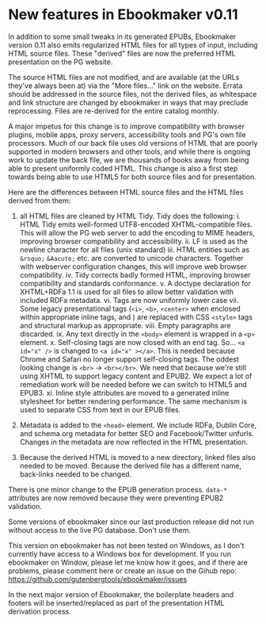 # New features in Ebookmaker v0.11

In addition to some small tweaks in its generated EPUBs, Ebookmaker version 0.11 also emits regularized HTML files for all types of input, including HTML source files. These "derived" files are now the preferred HTML presentation on the PG website.

The source HTML files are not modified, and are available (at the URLs they've always been at) via the "More files..." link on the website. Errata should be addressed in the source files, not the derived files, as whitespace and link structure are changed by ebookmaker in ways that may preclude reprocessing. Files are re-derived for the entire catalog monthly.

A major impetus for this change is to improve compatibility with browser plugins, mobile apps, proxy servers, accessibility tools and PG's own file processors. Much of our back file uses old versions of HTML that are poorly supported in modern browsers and other tools, and while there is ongoing work to update the back file, we are thousands of books away from being able to present uniformly coded HTML. This change is also a first step towards being able to use HTML5 for both source files and for presentation.

Here are the differences between HTML source files and the HTML files derived from them:

1. all HTML files are cleaned by HTML Tidy. Tidy does the following:
    i. HTML Tidy emits well-formed UTF8-encoded XHTML-compatible files. This will allow the PG web server to add the encoding to MIME headers, improving browser compatibility and accessibility.
    ii. LF is used as the newline character for all files (unix standard)
    iii. HTML entities such as `&rsquo;` `&Aacute;` etc. are converted to unicode characters. Together with webserver configuration changes, this will improve web browser compatibility.
    iv. Tidy corrects badly formed HTML, improving browser compatibility and standards conformance.
    v. A doctype declaration for XHTML+RDFa 1.1 is used for all files to allow better validation with included RDFa metadata.
    vi. Tags are now uniformly lower case
    vii. Some legacy presentational tags (`<i>`, `<b>`, `<center>` when enclosed within appropriate inline tags, and ) are replaced with CSS `<style>` tags and structural markup as appropriate.
    viii. Empty paragraphs are discarded.
    ix. Any text directly in the `<body>` element is wrapped in a `<p>` element.
    x. Self-closing tags are now closed with an end tag. So... `<a id="x" />` is changed to `<a id="x" ></a>`. This is needed because Chrome and Safari no longer support self-closing tags. The oddest looking change is `<br>` -> `<br></br>`. We need that because we're still using XHTML to support legacy content and EPUB2. We expect a lot of remediation work will be needed before we can switch to HTML5 and EPUB3.
    xi. Inline style attributes are moved to a generated inline stylesheet for better rendering performance. The same mechanism is used to separate CSS from text in our EPUB files.
    
2. Metadata is added to the `<head>` element. We include RDFa, Dublin Core, and schema.org metadata for better SEO and Facebook/Twitter unfurls. Changes in the metadata are now reflected in the HTML presentation.

3. Because the derived HTML is moved to a new directory, linked files also needed to be moved. Because the derived file has a different name, back-links needed to be changed.

There is one minor change to the EPUB generation process. `data-*` attributes are now removed because they were preventing EPUB2 validation.


Some versions of ebookmaker since our last production release did not run without access to the live PG database. Don't use them. 

This version on ebookmaker has not been tested on Windows, as I don't currently have access to a Windows box for development. If you run ebookmaker on Window, please let me know how it goes, and if there are problems, please comment here or create an issue on the Gihub repo: https://github.com/gutenbergtools/ebookmaker/issues

In the next major version of Ebookmaker, the boilerplate headers and footers will be inserted/replaced as part of the presentation HTML derivation process.